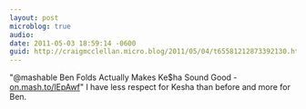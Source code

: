 ```yaml
---
layout: post
microblog: true
audio: 
date: 2011-05-03 18:59:14 -0600
guid: http://craigmcclellan.micro.blog/2011/05/04/t65581212873392130.html
---
```

"@mashable Ben Folds Actually Makes Ke$ha Sound Good - [on.mash.to/lEpAwf](http://on.mash.to/lEpAwf)" I have less respect for Kesha than before and more for Ben.
